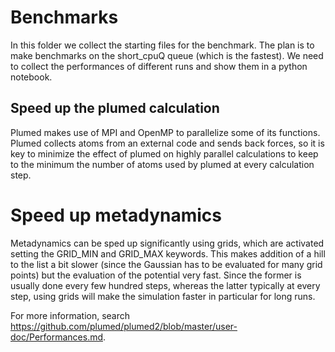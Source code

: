 

# Benchmarks

In this folder we collect the starting files for the benchmark. The plan is to make benchmarks on the short_cpuQ queue (which is the fastest). We need to collect the performances of different runs and show them in a python notebook. 

## Speed up the plumed calculation
Plumed makes use of MPI and OpenMP to parallelize some of its functions. Plumed collects atoms from an external code and sends back forces, so it is key to minimize the effect of plumed on highly parallel calculations to keep to the minimum the number of atoms used by plumed at every calculation step.


# Speed up metadynamics
Metadynamics can be sped up significantly using grids, which are activated setting the GRID_MIN and GRID_MAX keywords. This makes addition of a hill to the list a bit slower (since the Gaussian has to be evaluated for many grid points) but the evaluation of the potential very fast. Since the former is usually done every few hundred steps, whereas the latter typically at every step, using grids will make the simulation faster in particular for long runs.

For more information, search https://github.com/plumed/plumed2/blob/master/user-doc/Performances.md.



